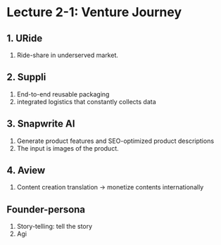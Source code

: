 # Lecture 2-1: Venture Journey

## 1. URide
1. Ride-share in underserved market.

## 2. Suppli
1. End-to-end reusable packaging
2. integrated logistics that constantly collects data 

## 3. Snapwrite AI
1. Generate product features and SEO-optimized product descriptions
2. The input is images of the product. 

## 4. Aview
1. Content creation translation -> monetize contents internationally

## Founder-persona
1. Story-telling: tell the story 
2. Agi